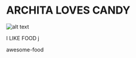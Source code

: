 # ARCHITA LOVES CANDY


![alt text](http://www.golden-retriever.com/wp-content/uploads/2015/06/cute-golden-retriever-happy-puppies.jpg "Cute Dog")




I LIKE FOOD
j

awesome-food
